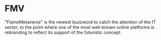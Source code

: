 # FMV
"FlameMetaverse" is the newest buzzword to catch the attention of the IT sector, to the point where one of the most well-known online platforms is rebranding to reflect its support of the futuristic concept.
